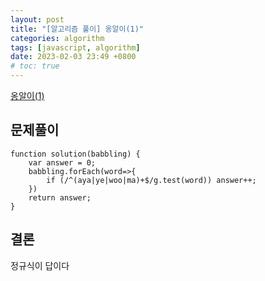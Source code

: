 ```yaml
---
layout: post
title: "[알고리즘 풀이] 옹알이(1)"
categories: algorithm
tags: [javascript, algorithm]
date: 2023-02-03 23:49 +0800
# toc: true
---
```


[옹알이(1)](https://school.programmers.co.kr/learn/courses/30/lessons/120956)

## 문제풀이

```
function solution(babbling) {
    var answer = 0;
    babbling.forEach(word=>{
        if (/^(aya|ye|woo|ma)+$/g.test(word)) answer++;
    })
    return answer;
}
```

## 결론

정규식이 답이다
